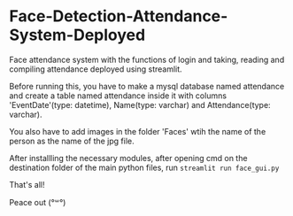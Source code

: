 # Face-Detection-Attendance-System-Deployed
Face attendance system with the functions of login and taking, reading and compiling attendance deployed using streamlit.

Before running this, you have to make a mysql database named attendance and create a table named attendance inside it with columns 'EventDate'(type: datetime), Name(type: varchar) and Attendance(type: varchar).

You also have to add images in the folder 'Faces' wtih the name of the person as the name of the jpg file.

After installling the necessary modules, after opening cmd on the destination folder of the main python files, run `streamlit run face_gui.py`

That's all!


Peace out (°꒳°)

